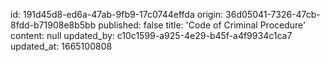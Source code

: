 id: 191d45d8-ed6a-47ab-9fb9-17c0744effda
origin: 36d05041-7326-47cb-8fdd-b71908e8b5bb
published: false
title: 'Code of Criminal Procedure'
content: null
updated_by: c10c1599-a925-4e29-b45f-a4f9934c1ca7
updated_at: 1665100808
